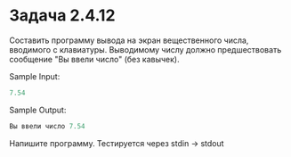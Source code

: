 # Задача 2.4.12

Составить программу вывода на экран вещественного числа, вводимого с клавиатуры. Выводимому числу должно предшествовать сообщение "Вы ввели число" (без кавычек).

Sample Input:

```python
7.54
```

Sample Output:

```python
Вы ввели число 7.54
```

Напишите программу. Тестируется через stdin → stdout
